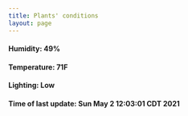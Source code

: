 ```yaml
---
title: Plants' conditions
layout: page
---
```



#### Humidity: 49%
#### Temperature: 71F
#### Lighting: Low
#### Time of last update: Sun May  2 12:03:01 CDT 2021
